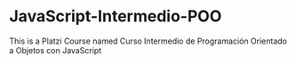 # JavaScript-Intermedio-POO
This is a Platzi Course named Curso Intermedio de Programación Orientado a Objetos con JavaScript
